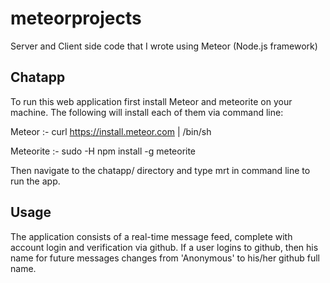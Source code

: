 meteorprojects
==============

Server and Client side code that I wrote using Meteor (Node.js framework)


Chatapp
-------

To run this web application first install Meteor and meteorite on your machine. 
The following will install each of them via command line:


Meteor :- curl https://install.meteor.com | /bin/sh

Meteorite :- sudo -H npm install -g meteorite


Then navigate to the chatapp/ directory and type mrt in command line to run the app.

Usage
-----

The application consists of a real-time message feed, complete with account login and verification via github. If a user logins to github, then his name for future messages changes from 'Anonymous' to his/her github full name.